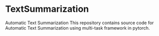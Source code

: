 # TextSummarization
Automatic Text Summarization
This repository contains source code for Automatic Text Summarization using multi-task framework in pytorch.

